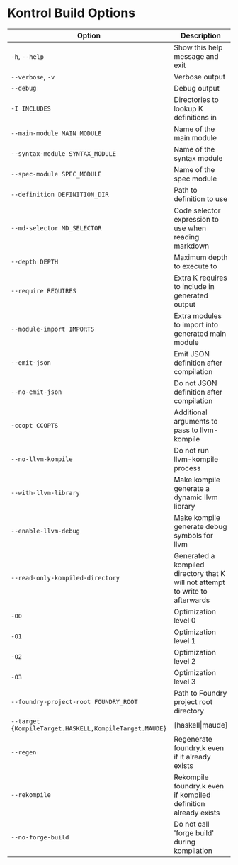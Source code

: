 # Kontrol Build Options

| Option                                                 | Description                                                                   |
| ------------------------------------------------------ | ----------------------------------------------------------------------------- |
| `-h`, `--help`                                         | Show this help message and exit                                               |
| `--verbose`, `-v`                                      | Verbose output                                                                |
| `--debug`                                              | Debug output                                                                  |
| `-I INCLUDES`                                          | Directories to lookup K definitions in                                        |
| `--main-module MAIN_MODULE`                            | Name of the main module                                                       |
| `--syntax-module SYNTAX_MODULE`                        | Name of the syntax module                                                     |
| `--spec-module SPEC_MODULE`                            | Name of the spec module                                                       |
| `--definition DEFINITION_DIR`                          | Path to definition to use                                                     |
| `--md-selector MD_SELECTOR`                            | Code selector expression to use when reading markdown                         |
| `--depth DEPTH`                                        | Maximum depth to execute to                                                   |
| `--require REQUIRES`                                   | Extra K requires to include in generated output                               |
| `--module-import IMPORTS`                              | Extra modules to import into generated main module                            |
| `--emit-json`                                          | Emit JSON definition after compilation                                        |
| `--no-emit-json`                                       | Do not JSON definition after compilation                                      |
| `-ccopt CCOPTS`                                        | Additional arguments to pass to llvm-kompile                                  |
| `--no-llvm-kompile`                                    | Do not run llvm-kompile process                                               |
| `--with-llvm-library`                                  | Make kompile generate a dynamic llvm library                                  |
| `--enable-llvm-debug`                                  | Make kompile generate debug symbols for llvm                                  |
| `--read-only-kompiled-directory`                       | Generated a kompiled directory that K will not attempt to write to afterwards |
| `-O0`                                                  | Optimization level 0                                                          |
| `-O1`                                                  | Optimization level 1                                                          |
| `-O2`                                                  | Optimization level 2                                                          |
| `-O3`                                                  | Optimization level 3                                                          |
| `--foundry-project-root FOUNDRY_ROOT`                  | Path to Foundry project root directory                                        |
| `--target {KompileTarget.HASKELL,KompileTarget.MAUDE}` | \[haskell\|maude]                                                             |
| `--regen`                                              | Regenerate foundry.k even if it already exists                                |
| `--rekompile`                                          | Rekompile foundry.k even if kompiled definition already exists                |
| `--no-forge-build`                                     | Do not call 'forge build' during kompilation                                  |
